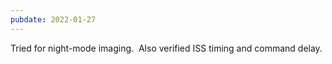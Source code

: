 ```yaml
---
pubdate: 2022-01-27
---
```


Tried for night-mode imaging.  Also verified ISS timing and command delay.
